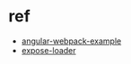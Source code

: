 # ref

- [angular-webpack-example](https://github.com/justqyx/angular-webpack-example)
- [expose-loader](https://github.com/webpack/expose-loader)
